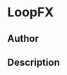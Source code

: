 # LoopFX

## Author

<!-- David Jones -->

## Description

<!-- A looper and multieffects pedal with a variable signal chain built on the daisy seed platform. -->
